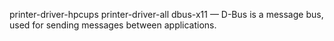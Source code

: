 printer-driver-hpcups
printer-driver-all
dbus-x11 — D-Bus is a message bus, used for sending messages between applications.